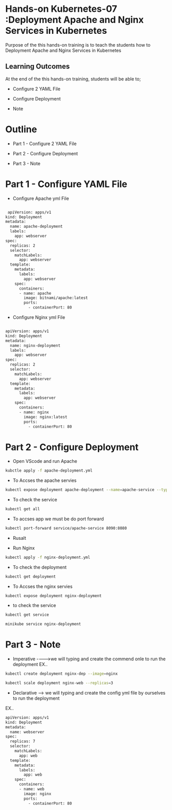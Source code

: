 # Hands-on Kubernetes-07 :Deployment Apache and Nginx Services in Kubernetes
 

Purpose of the this hands-on training is to teach the students how to Deployment Apache and Nginx Services in Kubernetes 

## Learning Outcomes

At the end of the this hands-on training, students will be able to;

-  Configure 2 YAML File

-  Configure Deployment

- Note 


# Outline
- Part 1 -   Configure 2 YAML File

- Part 2 -  Configure Deployment

- Part 3 - Note 


# Part 1 - Configure YAML File

- Configure Apache yml File 

```bash

 apiVersion: apps/v1
kind: Deployment
metadata:
  name: apache-deployment
  labels:
    app: webserver
spec:
  replicas: 2
  selector:
    matchLabels:
      app: webserver
  template:
    metadata:
      labels:
        app: webserver
    spec:
      containers:
      - name: apache
        image: bitnami/apache:latest
        ports:
          - containerPort: 80

```
- Configure Nginx yml File 

```bash

apiVersion: apps/v1
kind: Deployment
metadata:
  name: nginx-deployment
  labels:
    app: webserver
spec:
  replicas: 2
  selector:
    matchLabels:
      app: webserver
  template:
    metadata:
      labels:
        app: webserver
    spec:
      containers:
      - name: nginx
        image: nginx:latest
        ports:
          - containerPort: 80
```
# Part 2 - Configure Deployment

- Open VScode and run Apache    

```bash
kubctle apply -f apache-deployment.yml
```

- To Accses the apache servies

```bash
kubectl expose deployment apache-deployment --name=apache-service --type=ClusterIP --port=8090 --target-port=8080
```
- To check the service 

```bash
kubectl get all
```
- To accses app we must be do port forward 

```bash
kubectl port-forward service/apache-service 8090:8080
```
- Rusalt 

- Run Nginx

```bash
kubectl apply -f nginx-deployment.yml
```
- To check the deployment

```bash
kubectl get deployment
```

- To Accses the nginx servies  

```bash
kubectl expose deployment nginx-deployment 
```
- to check the service 

```bash
kubectl get service
```

```bash
minikube service nginx-deployment 
```

# Part 3 - Note 

- Imperative ---->we will typing and create the commend onle to run the deployment 
EX..

```bash
kubectl create deployment nginx-dep --image=nginx
```

```bash
kubectl scale deployment nginx-web --replicas=3
```

 
- Declarative --> we will typing and create the config yml file by ourselves to run the deployment 

EX..

```bash
apiVersion: apps/v1
kind: Deployment
metadata:
  name: webserver
spec:
  replicas: 7
  selector:
    matchLabels:
      app: web
  template:
    metadata:
      labels:
        app: web
    spec:
      containers:
      - name: web
        image: nginx
        ports:
          - containerPort: 80

```
